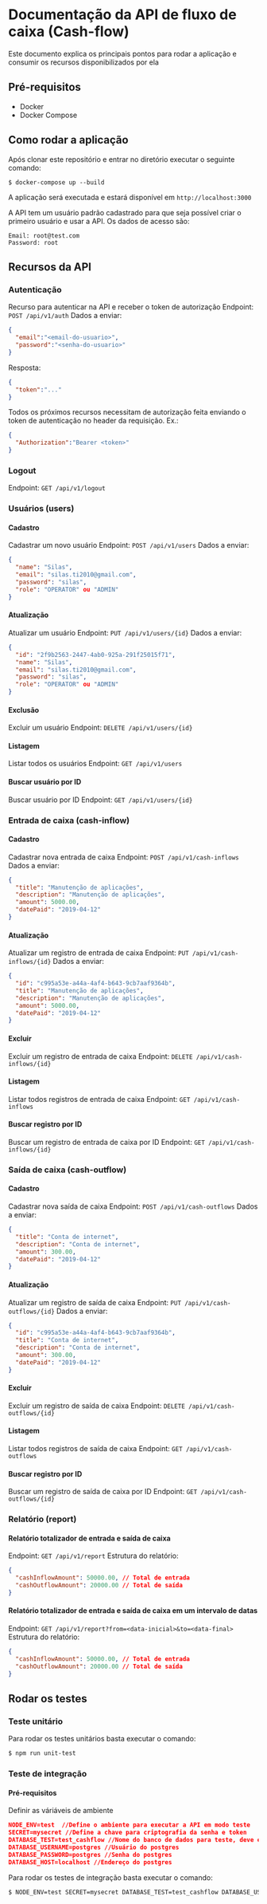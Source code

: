 # Documentação da API de fluxo de caixa (Cash-flow)
Este documento explica os principais pontos para rodar a aplicação e consumir os recursos disponibilizados por ela

## Pré-requisitos
- Docker
- Docker Compose

## Como rodar a aplicação
Após clonar este repositório e entrar no diretório executar o seguinte comando:
```
$ docker-compose up --build
```
A aplicação será executada e estará disponível em ```http://localhost:3000```

A API tem um usuário padrão cadastrado para que seja possível criar o primeiro usuário e usar a API. Os dados de acesso são:
```
Email: root@test.com
Password: root
```

## Recursos da API
### Autenticação
Recurso para autenticar na API e receber o token de autorização
Endpoint: ```POST /api/v1/auth```
Dados a enviar:
```json
{
  "email":"<email-do-usuario>",
  "password":"<senha-do-usuario>"
}
```
Resposta: 
```json
{
  "token":"..."
}
```

Todos os próximos recursos necessitam de autorização feita enviando o token de autenticação no header da requisição. Ex.:
```json
{
  "Authorization":"Bearer <token>"
}
```
### Logout
Endpoint: ```GET /api/v1/logout```

### Usuários (users)
#### Cadastro
Cadastrar um novo usuário
Endpoint: ```POST /api/v1/users```
Dados a enviar:
```json
{
  "name": "Silas",
  "email": "silas.ti2010@gmail.com",
  "password": "silas",
  "role": "OPERATOR" ou "ADMIN"
}
```

#### Atualização
Atualizar um usuário
Endpoint: ```PUT /api/v1/users/{id}```
Dados a enviar:
```json
{
  "id": "2f9b2563-2447-4ab0-925a-291f25015f71",
  "name": "Silas",
  "email": "silas.ti2010@gmail.com",
  "password": "silas",
  "role": "OPERATOR" ou "ADMIN"
}
```

#### Exclusão
Excluir um usuário
Endpoint: ```DELETE /api/v1/users/{id}```

#### Listagem
Listar todos os usuários
Endpoint: ```GET /api/v1/users```

#### Buscar usuário por ID
Buscar usuário por ID
Endpoint: ```GET /api/v1/users/{id}```

### Entrada de caixa (cash-inflow)
#### Cadastro
Cadastrar nova entrada de caixa
Endpoint: ```POST /api/v1/cash-inflows```
Dados a enviar:
```json
{
  "title": "Manutenção de aplicações",
  "description": "Manutenção de aplicações",
  "amount": 5000.00,
  "datePaid": "2019-04-12"
}
```

#### Atualização
Atualizar um registro de entrada de caixa
Endpoint: ```PUT /api/v1/cash-inflows/{id}```
Dados a enviar:
```json
{
  "id": "c995a53e-a44a-4af4-b643-9cb7aaf9364b",
  "title": "Manutenção de aplicações",
  "description": "Manutenção de aplicações",
  "amount": 5000.00,
  "datePaid": "2019-04-12"
}
```

#### Excluir
Excluir um registro de entrada de caixa
Endpoint: ```DELETE /api/v1/cash-inflows/{id}```

#### Listagem
Listar todos registros de entrada de caixa
Endpoint: ```GET /api/v1/cash-inflows```

#### Buscar registro por ID
Buscar um registro de entrada de caixa por ID
Endpoint: ```GET /api/v1/cash-inflows/{id}```

### Saída de caixa (cash-outflow)
#### Cadastro
Cadastrar nova saída de caixa
Endpoint: ```POST /api/v1/cash-outflows```
Dados a enviar:
```json
{
  "title": "Conta de internet",
  "description": "Conta de internet",
  "amount": 300.00,
  "datePaid": "2019-04-12"
}
```

#### Atualização
Atualizar um registro de saída de caixa
Endpoint: ```PUT /api/v1/cash-outflows/{id}```
Dados a enviar:
```json
{
  "id": "c995a53e-a44a-4af4-b643-9cb7aaf9364b",
  "title": "Conta de internet",
  "description": "Conta de internet",
  "amount": 300.00,
  "datePaid": "2019-04-12"
}
```

#### Excluir
Excluir um registro de saída de caixa
Endpoint: ```DELETE /api/v1/cash-outflows/{id}```

#### Listagem
Listar todos registros de saída de caixa
Endpoint: ```GET /api/v1/cash-outflows```

#### Buscar registro por ID
Buscar um registro de saída de caixa por ID
Endpoint: ```GET /api/v1/cash-outflows/{id}```

### Relatório (report)
#### Relatório totalizador de entrada e saída de caixa
Endpoint: ```GET /api/v1/report```
Estrutura do relatório:
```json
{
  "cashInflowAmount": 50000.00, // Total de entrada
  "cashOutflowAmount": 20000.00 // Total de saída
}
```

#### Relatório totalizador de entrada e saída de caixa em um intervalo de datas
Endpoint: ```GET /api/v1/report?from=<data-inicial>&to=<data-final>```
Estrutura do relatório:
```json
{
  "cashInflowAmount": 50000.00, // Total de entrada
  "cashOutflowAmount": 20000.00 // Total de saída
}
```

## Rodar os testes
### Teste unitário
Para rodar os testes unitários basta executar o comando:
```bash
$ npm run unit-test
```

### Teste de integração
#### Pré-requisitos
Definir as váriáveis de ambiente
```json
NODE_ENV=test  //Define o ambiente para executar a API em modo teste
SECRET=mysecret //Define a chave para criptografia da senha e token
DATABASE_TEST=test_cashflow //Nome do banco de dados para teste, deve estar criado antes de executar os testes
DATABASE_USERNAME=postgres //Usuário do postgres
DATABASE_PASSWORD=postgres //Senha do postgres
DATABASE_HOST=localhost //Endereço do postgres
```

Para rodar os testes de integração basta executar o comando:
```bash
$ NODE_ENV=test SECRET=mysecret DATABASE_TEST=test_cashflow DATABASE_USERNAME=postgres DATABASE_PASSWORD=postgres DATABASE_HOST=localhost npm run integration-test
```